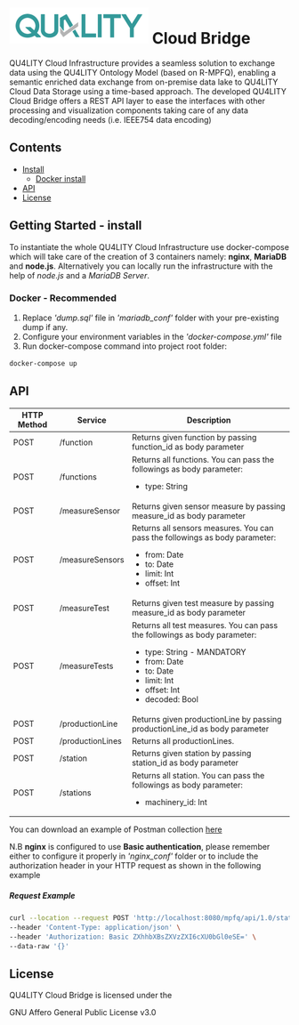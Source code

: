 # ![QU4LITY](docs/images/QU4LITY.png) Cloud Bridge
QU4LITY Cloud Infrastructure provides a seamless solution to exchange data using the QU4LITY Ontology Model (based on R-MPFQ), enabling a semantic enriched data exchange from on-premise data lake to QU4LITY Cloud Data Storage using a time-based approach. The developed QU4LITY Cloud Bridge offers a REST API layer to ease the interfaces with other processing and visualization components taking care of any data decoding/encoding needs (i.e. IEEE754 data encoding)

## Contents

-   [Install](#install)
    -   [Docker install](#docker---recommended)
-   [API](#api)
-   [License](#license)

## Getting Started - install

To instantiate the whole QU4LITY Cloud Infrastructure use docker-compose which will take care of the creation of 3 containers namely: **nginx**, **MariaDB** and **node.js**. Alternatively you can locally run the infrastructure with the help of _node.js_ and a _MariaDB Server_.

### Docker - Recommended

1. Replace _'dump.sql'_ file in _'mariadb_conf'_ folder with your pre-existing dump if any.
2. Configure your environment variables in the _'docker-compose.yml'_ file  
3. Run docker-compose command into project root folder:
```sh
docker-compose up
```

## API

<table role="table">
 <thead>
  <tr align="center"><th>HTTP Method</th><th>Service</th><th>Description</th></tr>
 </thead>
 <tbody>

  <tr>
   <td>POST</td>
   <td>/function</td>
   <td>Returns given function by passing <a>function_id</a> as body parameter</td>
  </tr>
  <tr>
   <td>POST</td>
   <td>/functions</td>
   <td>Returns all functions. You can pass the followings as body parameter:
     <ul>
      <li><a>type</a>: String</li>
     </ul>
   </td>
  </tr>

  <tr>
   <td>POST</td>
   <td>/measureSensor</td>
   <td>Returns given sensor measure by passing <a>measure_id</a> as body parameter</td>
  </tr>
  <tr>
   <td>POST</td>
   <td>/measureSensors</td>
   <td>Returns all sensors measures. You can pass the followings as body parameter:
     <ul>
      <li><a>from</a>: Date</li>
      <li><a>to</a>: Date</li>
      <li><a>limit</a>: Int</li>
      <li><a>offset</a>: Int</li>
     </ul>
   </td>
  </tr>
  
  <tr>
   <td>POST</td>
  <td>/measureTest</td>
  <td>Returns given test measure by passing <a>measure_id</a> as body parameter</td>
  </tr>
  <tr>
  <td>POST</td>
  <td>/measureTests</td>
  <td>Returns all test measures. You can pass the followings as body parameter:
    <ul>
     <li><a>type</a>: String - MANDATORY</li>
     <li><a>from</a>: Date</li>
     <li><a>to</a>: Date</li>
     <li><a>limit</a>: Int</li>
     <li><a>offset</a>: Int</li>
     <li><a>decoded</a>: Bool</li>
    </ul>
  </td>
  </tr>

  <tr>
   <td>POST</td>
   <td>/productionLine</td>
   <td>Returns given productionLine by passing <a>productionLine_id</a> as body parameter</td>
  </tr>
  <tr>
   <td>POST</td>
   <td>/productionLines</td>
   <td>Returns all productionLines.</td>
  </tr>

  <tr>
   <td>POST</td>
   <td>/station</td>
   <td>Returns given station by passing <a>station_id</a> as body parameter</td>
  </tr>
  <tr>
   <td>POST</td>
   <td>/stations</td>
   <td>Returns all station. You can pass the followings as body parameter:
     <ul>
      <li><a>machinery_id</a>: Int</li>
     </ul>
   </td>
  </tr>

 </tbody>
</table>

You can download an example of Postman collection [here](docs/postman_collection.json)


N.B **nginx** is configured to use **Basic authentication**, please remember either to configure it properly in _'nginx_conf'_ folder or to include the authorization header in your HTTP request as shown in the following example

##### Request Example

```sh
curl --location --request POST 'http://localhost:8080/mpfq/api/1.0/stations' \
--header 'Content-Type: application/json' \
--header 'Authorization: Basic ZXhhbXBsZXVzZXI6cXU0bGl0eSE=' \
--data-raw '{}'
```
## License
QU4LITY Cloud Bridge is licensed under the

GNU Affero General Public License v3.0
